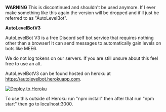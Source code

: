 **WARNING**
This is discontinued and shouldn't be used anymore. If I ever make something like this again the version will be dropped and it'll just be referred to as "AutoLevelBot".

**AutoLevelBotV3**

AutoLevelBot V3 is a free Discord self bot service that requires nothing other than a browser!
It can send messages to automatically gain levels on bots like MEE6.

We do not log tokens on our servers. If you are still unsure about this feel free to use an alt.

AutoLevelBotV3 can be found hosted on heroku at https://autolevelbot.herokuapp.com.

[![Deploy to Heroku](https://www.herokucdn.com/deploy/button.svg)](https://heroku.com/deploy?template=https://github.com/Parritz/AutoLevelBotV3)

To use this outside of Heroku run "npm install" then after that run "npm start" then go to localhost:3000.

